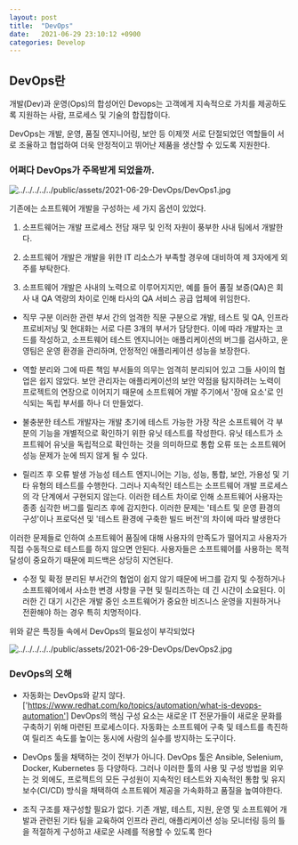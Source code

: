 ```yaml
---
layout: post
title:  "DevOps"
date:   2021-06-29 23:10:12 +0900
categories: Develop
---
```


## DevOps란

개발(Dev)과 운영(Ops)의 합성어인 Devops는 고객에게 지속적으로 가치를 제공하도록 지원하는 사람, 프로세스 및 기술의 합집합이다.

DevOps는 개발, 운영, 품질 엔지니어링, 보안 등 이제껏 서로 단절되었던 역할들이 서로 조율하고 협업하여 더욱 안정적이고 뛰어난 제품을 생산할 수 있도록 지원한다.

### 어쩌다 DevOps가 주목받게 되었을까.

![../../../../../public/assets/2021-06-29-DevOps/DevOps1.jpg](../../../../../public/assets/2021-06-29-DevOps/DevOps1.jpg)


기존에는 소프트웨어 개발을 구성하는 세 가지 옵션이 있었다.

1. 소프트웨어는 개발 프로세스 전담 재무 및 인적 자원이 풍부한 사내 팀에서 개발한다.

2. 소프트웨어 개발은 개발을 위한 IT 리소스가 부족할 경우에 대비하여 제 3자에게 외주를 부탁한다.

3. 소프트웨어 개발은 사내의 노력으로 이루어지지만, 예를 들어 품질 보증(QA)은 회사 내 QA 역량의 차이로 인해 타사의 QA 서비스 공급 업체에 위임한다.

- 직무 구분
이러한 관련 부서 간의 엄격한 직문 구분으로 개발, 테스트 및 QA, 인프라 프로비저닝 및 현대화는 서로 다른 3개의 부서가 담당한다. 이에 따라 개발자는 코드를 작성하고, 소프트웨어 테스트 엔지니어는 애플리케이션의 버그를 검사하고, 운영팀은 운영 환경을 관리하며, 안정적인 애플리케이션 성능을 보장한다.

- 역할 분리와 그에 따른 책임
부서들의 의무는 엄격히 분리되어 있고 그들 사이의 협업은 쉽지 않았다. 보안 관리자는 애플리케이션의 보안 약점을 탐지하려는 노력이 프로젝트의 연장으로 이어지기 때문에 소프트웨어 개발 주기에서 '장애 요소'로 인식되는 독립 부서를 하나 더 만들었다.

- 불충분한 테스트
개발자는 개발 초기에 테스트 가능한 가장 작은 소프트웨어 각 부분의 기능을 개별적으로 확인하기 위한 유닛 테스트를 작성한다. 유닛 테스트가 소프트웨어 유닛을 독립적으로 확인하는 것을 의미하므로 통합 오류 또는 소프트웨어 성능 문제가 눈에 띄지 않게 될 수 있다.

- 릴리즈 후 오류 발생 가능성
테스트 엔지니어는 기능, 성능, 통합, 보안, 가용성 및 기타 유형의 테스트를 수행한다. 그러나 지속적인 테스트는 소프트웨어 개발 프로세스의 각 단계에서 구현되지 않는다. 이러한 테스트 차이로 인해 소프트웨어 사용자는 종종 심각한 버그를 릴리즈 후에 감지한다. 이러한 문제는 '테스트 및 운영 환경의 구성'이나 프로덕션 및 '테스트 환경에 구축한 빌드 버전'의 차이에 따라 발생한다

이러한 문제들로 인하여 소프트웨어 품질에 대해 사용자의 만족도가 떨어지고 사용자가 직접 수동적으로 테스트를 하지 않으면 안된다. 사용자들은 소프트웨어를 사용하는 목적 달성이 중요하기 때문에 피드백은 상당히 지연된다.

- 수정 및 확정
분리된 부서간의 협업이 쉽지 않기 때문에 버그를 감지 및 수정하거나 소프트웨어에서 사소한 변경 사항을 구현 및 릴리즈하는 데 긴 시간이 소요된다. 이러한 긴 대기 시간은 개발 중인 소프트웨어가 중요한 비즈니스 운영을 지원하거나 전환해야 하는 경우 특히 치명적이다.

위와 같은 특징들 속에서 DevOps의 필요성이 부각되었다

![../../../../../public/assets/2021-06-29-DevOps/DevOps2.jpg](../../../../../public/assets/2021-06-29-DevOps/DevOps2.jpg)


### DevOps의 오해
- 자동화는 DevOps와 같지 않다. 
['https://www.redhat.com/ko/topics/automation/what-is-devops-automation']
DevOps의 핵심 구성 요소는 새로운 IT 전문가들이 새로운 문화를 구축하기 위해 마련된 프로세스이다. 자동화는 소프트웨어 구축 및 테스트를 촉진하여 릴리즈 속도를 높이는 동시에 사람의 실수를 방지하는 도구이다.

- DevOps 툴을 채택하는 것이 전부가 아니다.
DevOps 툴은 Ansible, Selenium, Docker, Kubernetes 등 다양하다. 그러나 이러한 툴의 사용 및 구성 방법을 외우는 것 외에도, 프로젝트의 모든 구성원이 지속적인 테스트와 지속적인 통합 및 유지보수(CI/CD) 방식을 채택하여 소프트웨어 제공을 가속화하고 품질을 높여야한다.

- 조직 구조를 재구성할 필요가 없다.
기존 개발, 테스트, 지원, 운영 및 소프트웨어 개발과 관련된 기타 팀을 교육하여 인프라 관리, 애플리케이션 성능 모니터링 등의 틀을 적절하게 구성하고 새로운 사례를 적용할 수 있도록 한다
